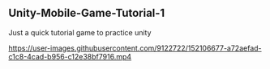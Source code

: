 ## Unity-Mobile-Game-Tutorial-1


Just a quick tutorial game to practice unity 


https://user-images.githubusercontent.com/9122722/152106677-a72aefad-c1c8-4cad-b956-c12e38bf7916.mp4

